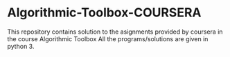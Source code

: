 # Algorithmic-Toolbox-COURSERA
This repository contains solution to the asignments provided by coursera in the course Algorithmic Toolbox
All the programs/solutions are given in python 3.
